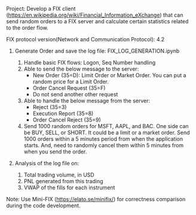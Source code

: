 Project: Develop a FIX client (https://en.wikipedia.org/wiki/Financial_Information_eXchange) that can send random orders to a FIX server and calculate certain statistics related to the order flow.

FIX protocol version(Network and Communication Protocol): 4.2

1. Generate Order and save the log file: FIX_LOG_GENERATION.ipynb
   1) Handle basic FIX flows: Logon, Seq Number handling
   2) Able to send the below message to the server:
      - New Order (35=D): Limit Order or Market Order. You can put a random price for a Limit Order.
      - Order Cancel Request (35=F)
      - Do not send another other request
   3) Able to handle the below message from the server:
      - Reject (35=3)
      - Execution Report (35=8)
      - Order Cancel Reject (35=9)
   4) Send 1000 random orders for MSFT, AAPL, and BAC. One side can be BUY, SELL, or SHORT. It could be a limit or a market order. Send 1000 orders within a 5 minutes period from when the application starts. And, need to randomly cancel them within 5 minutes from when you send the order.
  
2. Analysis of the log file on:
   1) Total trading volume, in USD
   2) PNL generated from this trading
   3) VWAP of the fills for each instrument

Note: Use Mini-FIX (https://elato.se/minifix/) for correctness comparison during the code development. 
  
